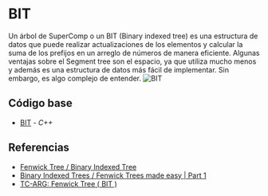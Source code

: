 # BIT
Un árbol de SuperComp o un BIT (Binary indexed tree) es una estructura de datos que puede realizar actualizaciones de los elementos y calcular la suma de los prefijos en un arreglo de números de manera eficiente.
Algunas ventajas sobre el Segment tree son el espacio, ya que utiliza mucho menos y además es una estructura de datos más fácil de implementar. Sin embargo, es algo complejo de entender.
![BIT](https://community.topcoder.com/i/education/binaryIndexedTrees/bitval.gif)
## Código base
-  [BIT](https://github.com/NatiBilbao/AlgoritmicaII2022/blob/main/Contenido/Capitulo%201/Estructura_de_datos/BIT/bit.cpp) - _C++_

## Referencias
- [Fenwick Tree / Binary Indexed Tree](https://www.youtube.com/watch?v=WbafSgetDDk)
- [Binary Indexed Trees / Fenwick Trees made easy | Part 1](https://www.youtube.com/watch?v=DPiY9wFxGIw)
- [TC-ARG: Fenwick Tree ( BIT )](https://www.youtube.com/watch?v=2VLGbWcGMq0)
